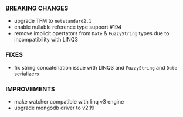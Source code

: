 ### BREAKING CHANGES
- upgrade TFM to `netstandard2.1`
- enable nullable reference type support #194
- remove implicit opertators from `Date` & `FuzzyString` types due to incompatibility with LINQ3

### FIXES
- fix string concatenation issue with LINQ3 and `FuzzyString` and `Date` serializers

### IMPROVEMENTS
- make watcher compatible with linq v3 engine
- upgrade mongodb driver to v2.19